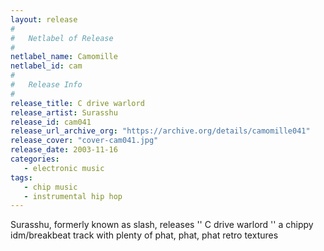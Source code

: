 ```yaml
---
layout: release
#
#   Netlabel of Release
#
netlabel_name: Camomille
netlabel_id: cam
#
#   Release Info
#
release_title: C drive warlord
release_artist: Surasshu
release_id: cam041
release_url_archive_org: "https://archive.org/details/camomille041"
release_cover: "cover-cam041.jpg"
release_date: 2003-11-16
categories:
   - electronic music
tags:
   - chip music
   - instrumental hip hop
---
```

Surasshu, formerly known as slash, releases '' C drive warlord '' a chippy idm/breakbeat track with plenty of phat, phat, phat retro textures

